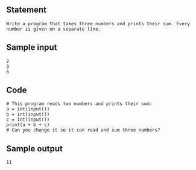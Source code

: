## Statement
```
Write a program that takes three numbers and prints their sum. Every number is given on a separate line.
```
## Sample input
```
2
3
6
```
## Code
```
# This program reads two numbers and prints their sum:
a = int(input())
b = int(input())
c = int(input())
print(a + b + c)
# Can you change it so it can read and sum three numbers?
```
## Sample output
```
11
```

